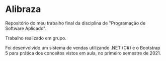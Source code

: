 # Alibraza
Repositório do meu trabalho final da disciplina de "Programação de Software Aplicado".

Trabalho realizado em grupo.

Foi desenvolvido um sistema de vendas utilizando .NET (C#) e o Bootstrap 5 para prática dos conceitos vistos em aula, no primeiro semestre de 2021.
